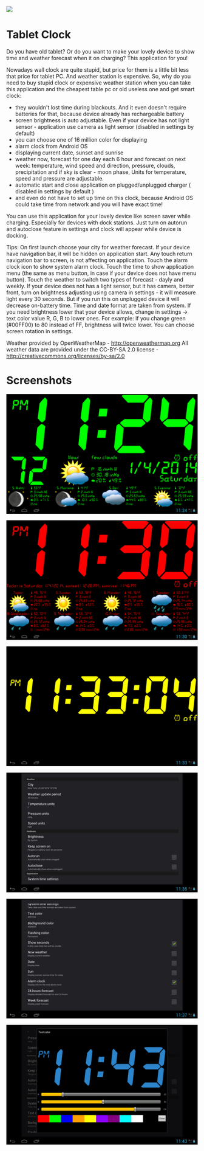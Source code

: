 ![](https://api.travis-ci.org/jacekkk/TabletClock.svg?branch=develop)

Tablet Clock
============

Do you have old tablet? Or do you want to make your lovely device to show time and weather forecast when it on charging? This application for you!

Nowadays wall clock are quite stupid, but price for them is a little bit less that price for tablet PC. And weather station is expensive. So, why do you need to buy stupid clock or expensive weather station when you can take this application and the cheapest table pc or old useless one and get smart clock:

- they wouldn't lost time during blackouts. And it even doesn't require batteries for that, because device already has rechargeable battery
- screen brightness is auto adjustable. Even if your device has not light sensor - application use camera as light sensor (disabled in settings by default)
- you can choose one of 16 million color for displaying
- alarm clock from Android OS
- displaying current date, sunset and sunrise
- weather now, forecast for one day each 6 hour and forecast on next week: temperature, wind speed and direction, pressure, clouds, precipitation and if sky is clear - moon phase, Units for temperature, speed and pressure are adjustable.
- automatic start and close application on plugged/unplugged charger ( disabled in settings by default )
- and even do not have to set up time on this clock, because Android OS could take time from network and you will have exact time!

You can use this application for your lovely device like screen saver while charging. Especially for devices with dock stations. Just turn on autorun and autoclose feature in settings and clock will appear while device is docking.

Tips:
On first launch choose your city for weather forecast.
If your device have navigation bar, it will be hidden on application start. Any touch return navigation bar to screen, is not affecting on application.
Touch the alarm clock icon to show system alarm clock.
Touch the time to show application menu (the same as menu button, in case if your device does not have menu button).
Touch the weather to switch two types of forecast - dayly and weekly.
If your device does not has a light sensor, but it has camera, better front, turn on brightness adjusting using camera in settings - it will measure light every 30 seconds. But if you run this on unplugged device it will decrease on-battery time.
Time and date format are taken from system.
If you need brightness lower that your device allows, change in settings -> text color value R, G, B to lower ones. For example: if you change green (#00FF00) to 80 instead of FF, brightness will twice lower.
You can choose screen rotation in settings.

Weather provided by OpenWeatherMap - http://openweathermap.org
All weather data are provided under the CC-BY-SA 2.0 license - http://creativecommons.org/licenses/by-sa/2.0

# Screenshots
![](screenshots/ss1.png?raw=true)

![](screenshots/ss2.png?raw=true)

![](screenshots/ss3.png?raw=true)

![](screenshots/ss4.png?raw=true)

![](screenshots/ss5.png?raw=true)

![](screenshots/ss6.png?raw=true)
